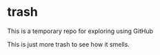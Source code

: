 # trash
This is a temporary repo for exploring using GitHub

This is just more trash to see how it smells.
